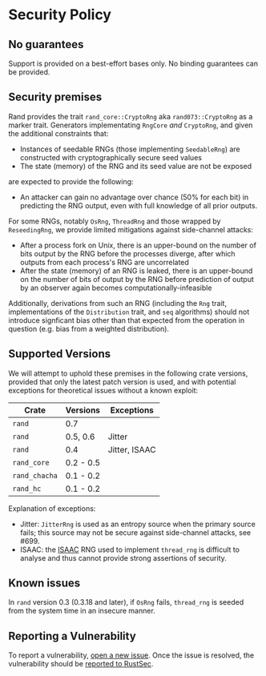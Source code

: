 # Security Policy

## No guarantees

Support is provided on a best-effort bases only.
No binding guarantees can be provided.

## Security premises

Rand provides the trait `rand_core::CryptoRng` aka `rand073::CryptoRng` as a marker
trait. Generators implementating `RngCore` *and* `CryptoRng`, and given the
additional constraints that:

-   Instances of seedable RNGs (those implementing `SeedableRng`) are
    constructed with cryptographically secure seed values
-   The state (memory) of the RNG and its seed value are not be exposed

are expected to provide the following:

-   An attacker can gain no advantage over chance (50% for each bit) in
    predicting the RNG output, even with full knowledge of all prior outputs.

For some RNGs, notably `OsRng`, `ThreadRng` and those wrapped by `ReseedingRng`,
we provide limited mitigations against side-channel attacks:

-   After a process fork on Unix, there is an upper-bound on the number of bits
    output by the RNG before the processes diverge, after which outputs from
    each process's RNG are uncorrelated
-   After the state (memory) of an RNG is leaked, there is an upper-bound on the
    number of bits of output by the RNG before prediction of output by an
    observer again becomes computationally-infeasible

Additionally, derivations from such an RNG (including the `Rng` trait,
implementations of the `Distribution` trait, and `seq` algorithms) should not
introduce signficant bias other than that expected from the operation in
question (e.g. bias from a weighted distribution).

## Supported Versions

We will attempt to uphold these premises in the following crate versions,
provided that only the latest patch version is used, and with potential
exceptions for theoretical issues without a known exploit:

| Crate         | Versions  | Exceptions    |
| ------------- | --------- | ------------- |
| `rand`        | 0.7       |               |
| `rand`        | 0.5, 0.6  | Jitter        |
| `rand`        | 0.4       | Jitter, ISAAC |
| `rand_core`   | 0.2 - 0.5 |               |
| `rand_chacha` | 0.1 - 0.2 |               |
| `rand_hc`     | 0.1 - 0.2 |               |

Explanation of exceptions:

-   Jitter: `JitterRng` is used as an entropy source when the primary source
    fails; this source may not be secure against side-channel attacks, see #699.
-   ISAAC: the [ISAAC](https://burtleburtle.net/bob/rand/isaacafa.html) RNG used
    to implement `thread_rng` is difficult to analyse and thus cannot provide
    strong assertions of security.

## Known issues

In `rand` version 0.3 (0.3.18 and later), if `OsRng` fails, `thread_rng` is
seeded from the system time in an insecure manner.

## Reporting a Vulnerability

To report a vulnerability, [open a new issue](https://github.com/rust-random/rand/issues/new).
Once the issue is resolved, the vulnerability should be [reported to RustSec](https://github.com/RustSec/advisory-db/blob/master/CONTRIBUTING.md).
